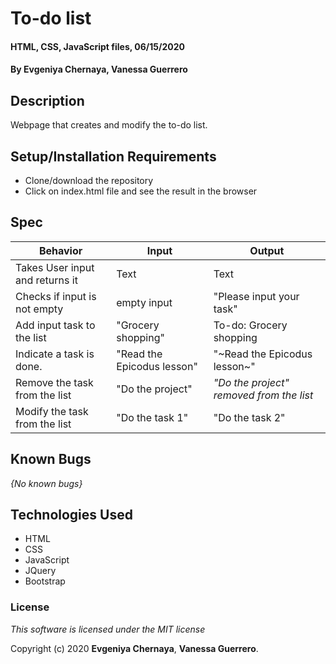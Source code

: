# To-do list

#### HTML, CSS, JavaScript files, 06/15/2020

#### By **Evgeniya Chernaya**, **Vanessa Guerrero**

## Description

Webpage that creates and modify the to-do list.

## Setup/Installation Requirements

* Clone/download the repository
* Click on index.html file and see the result in the browser

## Spec

| Behavior | Input | Output|
|----------|-------|-------|
| Takes User input and returns it | Text | Text |
| Checks if input is not empty | empty input | "Please input your task" |
| Add input task to the list | "Grocery shopping" | To-do: Grocery shopping |
| Indicate a task is done. | "Read the Epicodus lesson"| "~Read the Epicodus lesson~" |
| Remove the task from the list | "Do the project" | _"Do the project" removed from the list_ |
| Modify the task from the list | "Do the task 1" | "Do the task 2" |

## Known Bugs

_{No known bugs}_


## Technologies Used

  * HTML
  * CSS
  * JavaScript
  * JQuery
  * Bootstrap

### License

_This software is licensed under the MIT license_

Copyright (c) 2020 **Evgeniya Chernaya**, **Vanessa Guerrero**.
